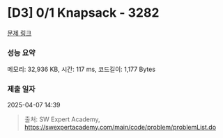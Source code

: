 # [D3] 0/1 Knapsack - 3282 

[문제 링크](https://swexpertacademy.com/main/code/problem/problemDetail.do?contestProbId=AWBJAVpqrzQDFAWr) 

### 성능 요약

메모리: 32,936 KB, 시간: 117 ms, 코드길이: 1,177 Bytes

### 제출 일자

2025-04-07 14:39



> 출처: SW Expert Academy, https://swexpertacademy.com/main/code/problem/problemList.do